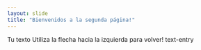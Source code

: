 ```yaml
---
layout: slide
title: "Bienvenidos a la segunda página!"
---
```

Tu texto
Utiliza la flecha hacia la izquierda para volver!
text-entry

